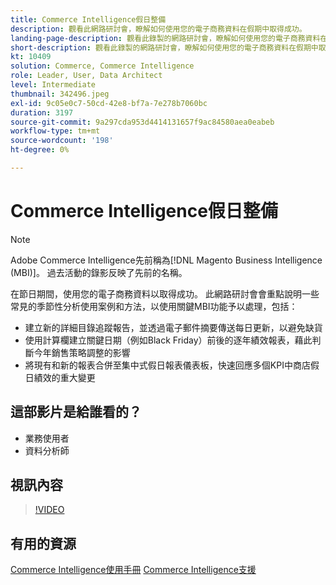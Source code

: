 ```yaml
---
title: Commerce Intelligence假日整備
description: 觀看此網路研討會，瞭解如何使用您的電子商務資料在假期中取得成功。
landing-page-description: 觀看此錄製的網路研討會，瞭解如何使用您的電子商務資料在假期中取得成功。
short-description: 觀看此錄製的網路研討會，瞭解如何使用您的電子商務資料在假期中取得成功。
kt: 10409
solution: Commerce, Commerce Intelligence
role: Leader, User, Data Architect
level: Intermediate
thumbnail: 342496.jpeg
exl-id: 9c05e0c7-50cd-42e8-bf7a-7e278b7060bc
duration: 3197
source-git-commit: 9a297cda953d4414131657f9ac84580aea0eabeb
workflow-type: tm+mt
source-wordcount: '198'
ht-degree: 0%

---
```


# Commerce Intelligence假日整備

>[!NOTE]
>
>Adobe Commerce Intelligence先前稱為[!DNL Magento Business Intelligence (MBI)]。 過去活動的錄影反映了先前的名稱。

在節日期間，使用您的電子商務資料以取得成功。 此網路研討會會重點說明一些常見的季節性分析使用案例和方法，以使用關鍵MBI功能予以處理，包括：

- 建立新的詳細目錄追蹤報告，並透過電子郵件摘要傳送每日更新，以避免缺貨
- 使用計算欄建立關鍵日期（例如Black Friday）前後的逐年績效報表，藉此判斷今年銷售策略調整的影響
- 將現有和新的報表合併至集中式假日報表儀表板，快速回應多個KPI中商店假日績效的重大變更

## 這部影片是給誰看的？

- 業務使用者
- 資料分析師

## 視訊內容

>[!VIDEO](https://video.tv.adobe.com/v/342496?quality=12&learn=on)

## 有用的資源

[Commerce Intelligence使用手冊](https://experienceleague.adobe.com/docs/commerce-business-intelligence/mbi/guide-overview.html?lang=zh-Hant)
[Commerce Intelligence支援](https://experienceleague.adobe.com/docs/commerce-knowledge-base/kb/troubleshooting/miscellaneous/mbi-service-policies.html?lang=zh-Hant)
